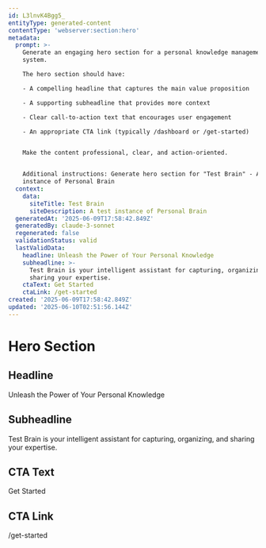 ```yaml
---
id: L3lnvK4Bgg5_
entityType: generated-content
contentType: 'webserver:section:hero'
metadata:
  prompt: >-
    Generate an engaging hero section for a personal knowledge management
    system. 

    The hero section should have:

    - A compelling headline that captures the main value proposition

    - A supporting subheadline that provides more context

    - Clear call-to-action text that encourages user engagement

    - An appropriate CTA link (typically /dashboard or /get-started)


    Make the content professional, clear, and action-oriented.


    Additional instructions: Generate hero section for "Test Brain" - A test
    instance of Personal Brain
  context:
    data:
      siteTitle: Test Brain
      siteDescription: A test instance of Personal Brain
  generatedAt: '2025-06-09T17:58:42.849Z'
  generatedBy: claude-3-sonnet
  regenerated: false
  validationStatus: valid
  lastValidData:
    headline: Unleash the Power of Your Personal Knowledge
    subheadline: >-
      Test Brain is your intelligent assistant for capturing, organizing, and
      sharing your expertise.
    ctaText: Get Started
    ctaLink: /get-started
created: '2025-06-09T17:58:42.849Z'
updated: '2025-06-10T02:51:56.144Z'
---
```

# Hero Section

## Headline
Unleash the Power of Your Personal Knowledge

## Subheadline
Test Brain is your intelligent assistant for capturing, organizing, and sharing your expertise.

## CTA Text
Get Started

## CTA Link
/get-started
